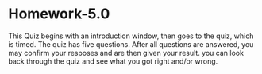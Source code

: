 # Homework-5.0

This Quiz begins with an introduction window, then goes to the quiz, which is timed. The quiz has five questions. After all questions are answered, you may confirm your resposes and are then given your result. you can look back through the quiz and see what you got right and/or wrong.
